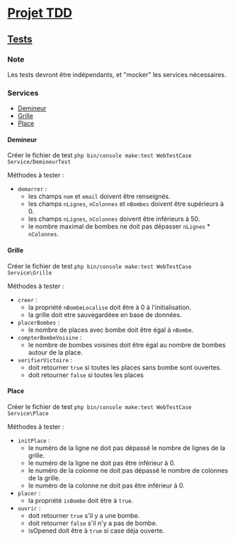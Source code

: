 # [Projet TDD](../../readme.md)
## [Tests](../test.md)
### Note
Les tests devront être indépendants, et "mocker" les services nécessaires.
### Services
- [Demineur](#demineur)
- [Grille](#grille)
- [Place](#place)

#### Demineur
Créer le fichier de test `php bin/console make:test WebTestCase Service/DemineurTest`

Méthodes à tester :
- `demarrer` :
  - les champs `nom` et `email` doivent être renseignés.
  - les champs `nLignes`, `nColonnes` et `nBombes` doivent être supérieurs à 0.
  - les champs `nLignes`, `nColonnes` doivent être inférieurs à 50.
  - le nombre maximal de bombes ne doit pas dépasser `nLignes` * `nColonnes`.
  
#### Grille
Créer le fichier de test `php bin/console make:test WebTestCase Service\Grille`

Méthodes à tester :
- `creer` :
  - la propriété `nBombeLocalise` doit être à 0 à l'initialisation.
  - la grille doit etre sauvegardéee en base de données.
- `placerBombes` :
  - le nombre de places avec bombe doit être égal à `nBombe`.
- `compterBombeVoisine` :
  - le nombre de bombes voisines doit être égal au nombre de bombes autour de la place.
- `verifierVictoire` :
  - doit retourner `true` si toutes les places sans bombe sont ouvertes.
  - doit retourner `false` si toutes les places

#### Place
Créer le fichier de test `php bin/console make:test WebTestCase Service\Place`

Méthodes à tester :
- `initPlace` :
  - le numéro de la ligne ne doit pas dépassé le nombre de lignes de la grille.
  - le numéro de la ligne ne doit pas être inférieur à 0.
  - le numéro de la colonne ne doit pas dépassé le nombre de colonnes de la grille.
  - le numéro de la colonne ne doit pas être inférieur à 0.
- `placer` :
  - la propriété `isBombe` doit être à `true`.
- `ouvrir` :
  - doit retourner `true` s'il y a une bombe.
  - doit retourner `false` s'il n'y a pas de bombe.
  - isOpened doit être à `true` si case déja ouverte.